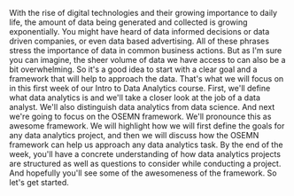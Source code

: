 
With the rise of digital technologies and their growing importance to daily life, the amount of data being generated and collected is growing exponentially. You might have heard of data informed decisions or data driven companies, or even data based advertising. All of these phrases stress the importance of data in common business actions. But as I'm sure you can imagine, the sheer volume of data we have access to can also be a bit overwhelming. So it's a good idea to start with a clear goal and a framework that will help to approach the data. That's what we will focus on in this first week of our Intro to Data Analytics course. First, we'll define what data analytics is and we'll take a closer look at the job of a data analyst. We'll also distinguish data analytics from data science. And next we're going to focus on the OSEMN framework. We'll pronounce this as awesome framework. We will highlight how we will first define the goals for any data analytics project, and then we will discuss how the OSEMN framework can help us approach any data analytics task. By the end of the week, you'll have a concrete understanding of how data analytics projects are structured as well as questions to consider while conducting a project. And hopefully you'll see some of the awesomeness of the framework. So let's get started.